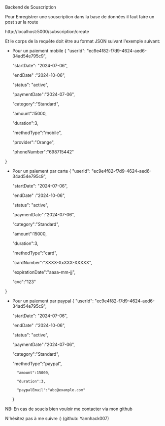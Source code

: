 Backend de Souscription

Pour Enregistrer une souscription dans la base de données il faut faire un post sur la route

http://localhost:5000/subscription/create

Et le corps de la requête doit être au format JSON suivant l'exemple suivant:

- Pour un paiement mobile
    {
   "userId": "ec9e4f82-f7d9-4624-aed6-34ad54e795c9",

   "startDate": "2024-07-06",

   "endDate" :"2024-10-06",
   
   "status": "active",
   
  "paymentDate":"2024-07-06",

   "category":"Standard",

    "amount":15000,

    "duration":3,

    "methodType":"mobile",

    "provider":"Orange",
    
    "phoneNumber":"698715442"
   
}

- Pour un paiement par carte
{
   "userId": "ec9e4f82-f7d9-4624-aed6-34ad54e795c9",

   "startDate": "2024-07-06",

   "endDate" :"2024-10-06",
   
   "status": "active",
   
  "paymentDate":"2024-07-06",

   "category":"Standard",

    "amount":15000,

    "duration":3,

    "methodType":"card",

    "cardNumber":"XXXX-XxXXX-XXXXX",
    
    "expirationDate":"aaaa-mm-jj",

    "cvc":"123"
   
}

- Pour un paiement par paypal
    {
    "userId": "ec9e4f82-f7d9-4624-aed6-34ad54e795c9",

    "startDate": "2024-07-06",

    "endDate" :"2024-10-06",
    
    "status": "active",
    
    "paymentDate":"2024-07-06",

    "category":"Standard",

    "methodType":"paypal",

        "amount":15000,

        "duration":3,

        "paypalEmail":"abc@example.com"
    }

NB: En cas de soucis bien vouloir me contacter via mon github

N'hésitez pas à me suivre :) (github: Yannhack007) 